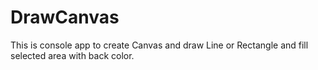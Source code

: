 # DrawCanvas
This is console app to create Canvas and draw Line or Rectangle and fill selected area with back color.

